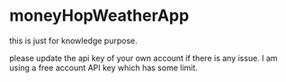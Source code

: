 # moneyHopWeatherApp
this is just for knowledge purpose.

please update the api key of your own account if there is any issue. I am using a free account API key which has some limit.
